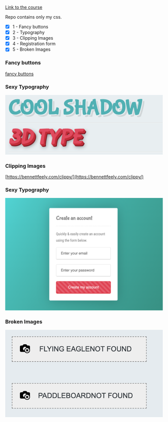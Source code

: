 [Link to the course](https://www.udemy.com/course/learn-css-brad-hussey/)

Repo contains only my css.

- [X] 1 - Fancy buttons
- [X] 2 - Typography
- [X] 3 - Clipping Images
- [X] 4 - Registration form
- [X] 5 - Broken Images

### Fancy buttons
[fancy buttons](./1%20-%20Fancy%20Buttons/Screen%20Recording%202023-04-12%20at%2009.44.26.mov)

### Sexy Typography
![typography](./2%20-%20Sexy%20Typography/Screenshot%202023-04-12%20at%2009.43.49.png)

### Clipping Images
[https://bennettfeely.com/clippy/](https://bennettfeely.com/clippy/)

### Sexy Typography
![registration form](./4%20-%20Sexy%20Registration%20Form/Screenshot%202023-04-13%20at%2019.33.03.png)

### Broken Images
![registration form](./5%20-%20Useful%20Broken%20Images/Screenshot%202023-04-13%20at%2020.14.05.png)
